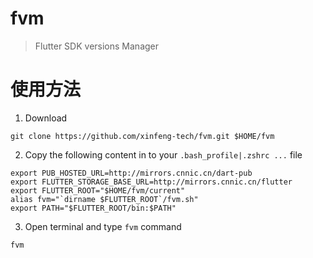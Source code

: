 # fvm
> Flutter SDK versions Manager

# 使用方法

1. Download 

```
git clone https://github.com/xinfeng-tech/fvm.git $HOME/fvm
```

2. Copy the following content in to your `.bash_profile|.zshrc ...` file

```
export PUB_HOSTED_URL=http://mirrors.cnnic.cn/dart-pub
export FLUTTER_STORAGE_BASE_URL=http://mirrors.cnnic.cn/flutter 
export FLUTTER_ROOT="$HOME/fvm/current"
alias fvm="`dirname $FLUTTER_ROOT`/fvm.sh"
export PATH="$FLUTTER_ROOT/bin:$PATH"
```

3. Open terminal and type `fvm` command
```
fvm
```